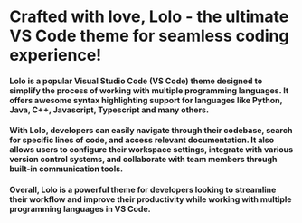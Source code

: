 # Crafted with love, Lolo - the ultimate VS Code theme for seamless coding experience!

#### Lolo is a popular Visual Studio Code (VS Code) theme designed to simplify the process of working with multiple programming languages. It offers awesome syntax highlighting support for languages like Python, Java, C++, Javascript, Typescript and many others.

#### With Lolo, developers can easily navigate through their codebase, search for specific lines of code, and access relevant documentation. It also allows users to configure their workspace settings, integrate with various version control systems, and collaborate with team members through built-in communication tools.

#### Overall, Lolo is a powerful theme for developers looking to streamline their workflow and improve their productivity while working with multiple programming languages in VS Code.
